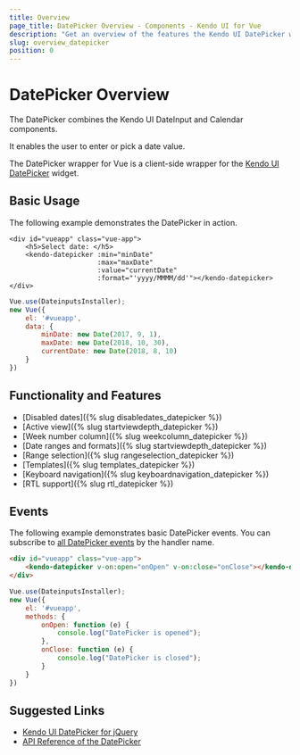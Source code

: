 ```yaml
---
title: Overview
page_title: DatePicker Overview - Components - Kendo UI for Vue
description: "Get an overview of the features the Kendo UI DatePicker wrapper for Vue delivers and use the component in Vue projects."
slug: overview_datepicker
position: 0
---
```


# DatePicker Overview

The DatePicker combines the Kendo UI DateInput and Calendar components.

It enables the user to enter or pick a date value.

The DatePicker wrapper for Vue is a client-side wrapper for the [Kendo UI DatePicker](https://docs.telerik.com/kendo-ui/api/javascript/ui/datepicker) widget.

## Basic Usage

The following example demonstrates the DatePicker in action.

```html-preview
<div id="vueapp" class="vue-app">
    <h5>Select date: </h5>
    <kendo-datepicker :min="minDate"
                      :max="maxDate"
                      :value="currentDate"
                      :format="'yyyy/MMMM/dd'"></kendo-datepicker>
</div>
```
```js
Vue.use(DateinputsInstaller);
new Vue({
    el: '#vueapp',
    data: {
        minDate: new Date(2017, 9, 1),
        maxDate: new Date(2018, 10, 30),
        currentDate: new Date(2018, 8, 10)
    }
})
```

## Functionality and Features

* [Disabled dates]({% slug disabledates_datepicker %})
* [Active view]({% slug startviewdepth_datepicker %})
* [Week number column]({% slug weekcolumn_datepicker %})
* [Date ranges and formats]({% slug startviewdepth_datepicker %})
* [Range selection]({% slug rangeselection_datepicker %})
* [Templates]({% slug templates_datepicker %})
* [Keyboard navigation]({% slug keyboardnavigation_datepicker %})
* [RTL support]({% slug rtl_datepicker %})

## Events

The following example demonstrates basic DatePicker events. You can subscribe to [all DatePicker events](https://docs.telerik.com/kendo-ui/api/javascript/ui/datepicker#events) by the handler name.

```html
<div id="vueapp" class="vue-app">
    <kendo-datepicker v-on:open="onOpen" v-on:close="onClose"></kendo-datepicker>
</div>
```
```js
Vue.use(DateinputsInstaller);
new Vue({
	el: '#vueapp',
	methods: {
		onOpen: function (e) {
			console.log("DatePicker is opened");
		},
		onClose: function (e) {
			console.log("DatePicker is closed");
		}
	}
})
```

## Suggested Links

* [Kendo UI DatePicker for jQuery](https://docs.telerik.com/kendo-ui/controls/editors/datepicker/overview)
* [API Reference of the DatePicker](https://docs.telerik.com/kendo-ui/api/javascript/ui/datepicker)
